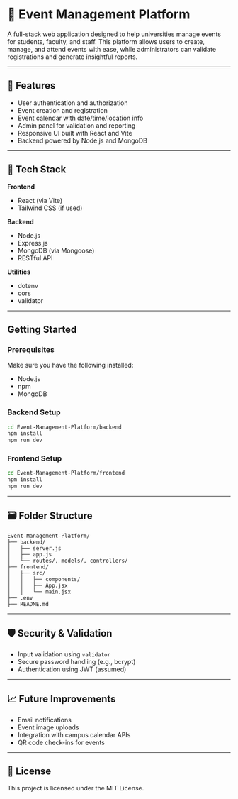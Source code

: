 # 🎉 Event Management Platform

A full-stack web application designed to help universities manage events for students, faculty, and staff. This platform allows users to create, manage, and attend events with ease, while administrators can validate registrations and generate insightful reports.

---

## 🚀 Features

- User authentication and authorization
- Event creation and registration
- Event calendar with date/time/location info
- Admin panel for validation and reporting
- Responsive UI built with React and Vite
- Backend powered by Node.js and MongoDB

---

## 🧱 Tech Stack

**Frontend**  
- React (via Vite)  
- Tailwind CSS (if used)  

**Backend**  
- Node.js  
- Express.js  
- MongoDB (via Mongoose)  
- RESTful API  

**Utilities**  
- dotenv  
- cors  
- validator  

---

## Getting Started

### Prerequisites

Make sure you have the following installed:
- Node.js
- npm
- MongoDB

### Backend Setup

```bash
cd Event-Management-Platform/backend
npm install
npm run dev
```

### Frontend Setup

```bash
cd Event-Management-Platform/frontend
npm install
npm run dev
```

---

## 🗃️ Folder Structure

```
Event-Management-Platform/
├── backend/
│   ├── server.js
│   ├── app.js
│   └── routes/, models/, controllers/
├── frontend/
│   ├── src/
│   │   ├── components/
│   │   ├── App.jsx
│   │   └── main.jsx
├── .env
├── README.md
```

---

## 🛡️ Security & Validation

- Input validation using `validator`
- Secure password handling (e.g., bcrypt)
- Authentication using JWT (assumed)

---

## 📈 Future Improvements

- Email notifications
- Event image uploads
- Integration with campus calendar APIs
- QR code check-ins for events

---

## 📄 License

This project is licensed under the MIT License.
